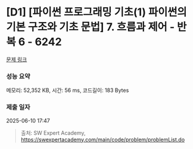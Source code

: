 # [D1] [파이썬 프로그래밍 기초(1) 파이썬의 기본 구조와 기초 문법] 7. 흐름과 제어 - 반복 6 - 6242 

[문제 링크](https://swexpertacademy.com/main/code/problem/problemDetail.do?contestProbId=AWcVBCHq4qcDFAU4) 

### 성능 요약

메모리: 52,352 KB, 시간: 56 ms, 코드길이: 183 Bytes

### 제출 일자

2025-06-10 17:47



> 출처: SW Expert Academy, https://swexpertacademy.com/main/code/problem/problemList.do